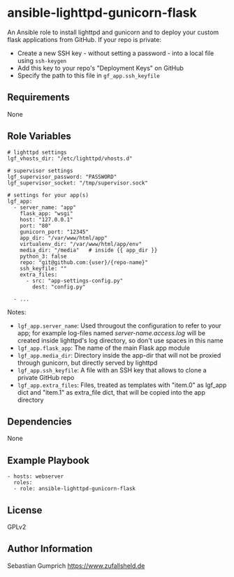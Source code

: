 ansible-lighttpd-gunicorn-flask
=========

An Ansible role to install lighttpd and gunicorn and to deploy your custom flask applications from GitHub.
If your repo is private:
- Create a new SSH key - without setting a password - into a local file using `ssh-keygen`
- Add this key to your repo's "Deployment Keys" on GitHub
- Specify the path to this file in `gf_app.ssh_keyfile`

Requirements
------------

None

Role Variables
--------------

```
# lighttpd settings
lgf_vhosts_dir: "/etc/lighttpd/vhosts.d"

# supervisor settings
lgf_supervisor_password: "PASSWORD"
lgf_supervisor_socket: "/tmp/supervisor.sock"

# settings for your app(s)
lgf_app:
  - server_name: "app"
    flask_app: "wsgi"
    host: "127.0.0.1"
    port: "80"
    gunicorn_port: "12345"
    app_dir: "/var/www/html/app"
    virtualenv_dir: "/var/www/html/app/env"
    media_dir: "/media"   # inside {{ app_dir }}
    python_3: false
    repo: "git@github.com:{user}/{repo-name}"
    ssh_keyfile: ""
    extra_files:
      - src: "app-settings-config.py"
        dest: "config.py"
  
  - ...

```

Notes:

- `lgf_app.server_name`: Used througout the configuration to refer to your app; for example log-files named _server-name.access.log_ will be created inside lighttpd's log directory, so don't use spaces in this name
- `lgf_app.flask_app`: The name of the main Flask app module
- `lgf_app.media_dir`: Directory inside the app-dir that will not be proxied through gunicorn, but directly served by lighttpd
- `lgf_app.ssh_keyfile`: A file with an SSH key that allows to clone a private GitHub repo
- `lgf_app.extra_files`: Files, treated as templates with "item.0" as lgf_app dict and "item.1" as extra_file dict, that will be copied into the app directory

Dependencies
------------

None

Example Playbook
----------------
```
- hosts: webserver
  roles:
  - role: ansible-lighttpd-gunicorn-flask
```

License
-------

GPLv2

Author Information
------------------

Sebastian Gumprich
https://www.zufallsheld.de
